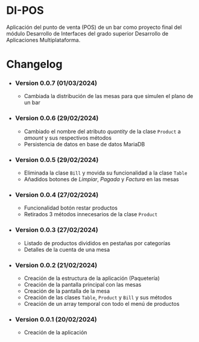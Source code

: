 # DI-POS
Aplicación del punto de venta (POS) de un bar como proyecto final del módulo Desarrollo de Interfaces del grado superior Desarrollo de Aplicaciones Multiplataforma.

# Changelog

- ### Version 0.0.7 (01/03/2024)
  - Cambiada la distribución de las mesas para que simulen el plano de un bar
- ### Version 0.0.6 (29/02/2024)
  - Cambiado el nombre del atributo _quantity_ de la clase `Product` a _amount_ y sus respectivos métodos
  - Persistencia de datos en base de datos MariaDB
- ### Version 0.0.5 (29/02/2024)
  - Eliminada la clase `Bill` y movida su funcionalidad a la clase `Table`
  - Añadidos botones de _Limpiar_, _Pagada_ y _Factura_ en las mesas
- ### Version 0.0.4 (27/02/2024)
  - Funcionalidad botón restar productos
  - Retirados 3 métodos innecesarios de la clase `Product`
- ### Version 0.0.3 (27/02/2024)
  - Listado de productos divididos en pestañas por categorías
  - Detalles de la cuenta de una mesa
- ### Version 0.0.2 (21/02/2024)
  - Creación de la estructura de la aplicación (Paquetería)
  - Creación de la pantalla principal con las mesas
  - Creación de la pantalla de la mesa
  - Creación de las clases `Table`, `Product` y `Bill` y sus métodos
  - Creación de un array temporal con todo el menú de productos
- ### Version 0.0.1 (20/02/2024)
  - Creación de la aplicación